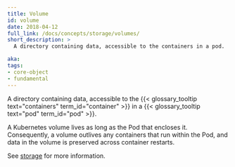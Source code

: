 ```yaml
---
title: Volume
id: volume
date: 2018-04-12
full_link: /docs/concepts/storage/volumes/
short_description: >
  A directory containing data, accessible to the containers in a pod.

aka:
tags:
- core-object
- fundamental
---
```

 A directory containing data, accessible to the {{< glossary_tooltip text="containers" term_id="container" >}} in a {{< glossary_tooltip text="pod" term_id="pod" >}}.

<!--more-->

A Kubernetes volume lives as long as the Pod that encloses it. Consequently, a volume outlives any containers that run within the Pod, and data in the volume is preserved across container restarts.

See [storage](/docs/concepts/storage/) for more information.
